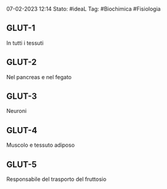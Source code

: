 07-02-2023 12:14
Stato: #ideaL
Tag: #Biochimica #Fisiologia 

## GLUT-1
In tutti i tessuti
## GLUT-2
Nel pancreas e nel fegato
## GLUT-3
Neuroni
## GLUT-4
Muscolo e tessuto adiposo
## GLUT-5
Responsabile del trasporto del fruttosio
